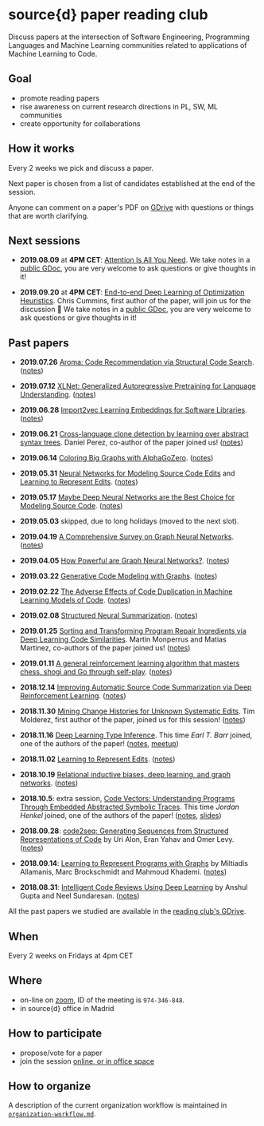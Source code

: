 # source{d} paper reading club

Discuss papers at the intersection of Software Engineering, Programming Languages and Machine
Learning communities related to applications of Machine Learning to Code.


## Goal

- promote reading papers
- rise awareness on current research directions in PL, SW, ML communities
- create opportunity for collaborations


## How it works

Every 2 weeks we pick and discuss a paper.

Next paper is chosen from a list of candidates established at the end of the session.

Anyone can comment on a paper's PDF on [GDrive][GDrive] with questions or things that are worth
clarifying.


## Next sessions

- __2019.08.09__ at __4PM CET__: [Attention Is All You Need](https://drive.google.com/open?id=1ES0lTYFM60kan4P_9bpeZHkPjrlSG4jl). We take notes in a [public GDoc](https://docs.google.com/document/d/1c_sVnUNnZa7jAClRKB1S605cuTUO4I7gTM_EOzBUjB0/edit), you are very welcome to ask questions or give thoughts in it!

- __2019.09.20__ at __4PM CET__: [End-to-end Deep Learning of Optimization Heuristics](https://drive.google.com/open?id=1GICPdSQdUK1kd4n7_G38k4qqqLZv2GLn). Chris Cummins, first author of the paper, will join us for the discussion :tada: We take notes in a [public GDoc](https://docs.google.com/document/d/1bejKpsc2YomXA1R7Jc1gFD_2qcDyX5HVedmBDPkyjqc/edit), you are very welcome to ask questions or give thoughts in it!


## Past papers

- __2019.07.26__ [Aroma: Code Recommendation via Structural Code Search](https://drive.google.com/file/d/1dm5OJFq1j3l-mh4yEzfT163AWiCjosYV/view). ([notes](https://docs.google.com/document/d/1hPPajyOWwstWOezko59IWT13k_UDFPDeSUjlnkECwZQ/edit))

- __2019.07.12__ [XLNet: Generalized Autoregressive Pretraining for Language Understanding](https://drive.google.com/file/d/1eX3PlQO3YOeL0Jvrvd4JNmhoDuOoRz5m/view). ([notes](https://docs.google.com/document/d/1djU2TvnuKx-lPmFGSye1gkMGtDVDBNW9gDbE811DELk/edit))

- __2019.06.28__ [Import2vec  Learning Embeddings for Software Libraries](https://drive.google.com/file/d/1-5VpkX8xo6x6peeccsxD0AgSxx9i2FYv/view?usp=sharing). ([notes](https://docs.google.com/document/d/1RHTdZi492x1RfHWYq7ATsyJVzGwfKlOD3RfJquV90Rc/edit?usp=sharing))

- __2019.06.21__ [Cross-language clone detection by learning over abstract syntax trees](https://drive.google.com/open?id=1kMEdi1X3veFZp5XuAsa7rIIlLHcP6lSd). Daniel Perez, co-author of the paper joined us! ([notes](https://docs.google.com/document/d/14Nnl0AflmWKfqYeF7c-LA9DB63FzK3Z_vL2x080OHrg/edit))

- __2019.06.14__ [Coloring Big Graphs with AlphaGoZero](https://drive.google.com/file/d/1thJ-NRf47Jo4-z1ThtfbaVFfOrQt3G1i/view). ([notes](https://docs.google.com/document/d/1HjvcyNFCHPlVYCAC21oTMLM1VAfkyozDsoESqB5SOUE/edit))

- __2019.05.31__ [Neural Networks for Modeling Source Code Edits](https://drive.google.com/open?id=1b2VOAHhCXBVbT75weBDpAIKAPfufUVJb) and [Learning to Represent Edits](https://drive.google.com/open?id=1hUcDD2NzCf2Om39sHiTSiyDgRxwHyh1s). ([notes](https://docs.google.com/document/d/1xKzYKY38X-aQh-BFFNXMmb0hD8M9zEqpp10ishV1-Hw/edit))

- __2019.05.17__ [Maybe Deep Neural Networks are the Best Choice for Modeling Source Code](https://drive.google.com/file/d/1ZGS9WCme9UJ8TsH5lYrqHrqvPainrO5Q/view?usp=sharing). ([notes](https://docs.google.com/document/d/1lqn7yYg5pLzaq35v5nJsJX5BsDYxkX-eWqF2KMFJ5Uw/edit?usp=sharing))

- __2019.05.03__ skipped, due to long holidays (moved to the next slot).

- __2019.04.19__ [A Comprehensive Survey on Graph Neural Networks](https://drive.google.com/open?id=1hZ-NM8B-Z4RoiDhoWxOlpj5FVwcRq6tF). ([notes](https://docs.google.com/document/d/1p6pA88njm8OMKcKulsv_mihuzVdsuwtrjMcko97IqNw/edit))

- __2019.04.05__ [How Powerful are Graph Neural Networks?](https://drive.google.com/open?id=1hAWPOVdEWYU3pmb5DJfFRE3Fkah-Z6Hn). ([notes](https://docs.google.com/document/d/1-xEng8w-Zw1sT23Wtxo5etXcEOTsx7q1TYT29nHBkhE/edit))

- __2019.03.22__ [Generative Code Modeling with Graphs](https://drive.google.com/open?id=1SMUy5BEU7v8TltaJI8QoPY69G88I5RzA). ([notes](https://docs.google.com/document/d/1EAERXE2pHhBSj8CgPUQv4p9Luupk1iU17QpehSLiV4I/edit))

- __2019.02.22__ [The Adverse Effects of Code Duplication in Machine Learning Models of Code](https://drive.google.com/file/d/1nbs0MwISrbQENn083DqCu1wu6UMfVSSU/view?usp=sharing). ([notes](https://docs.google.com/document/d/1mqGd1_gT2s8r3bU5GDsQM2nvafdxZnTn6ZkwKdzlZWg/edit?usp=sharing))

- __2019.02.08__ [Structured Neural Summarization](https://drive.google.com/file/d/1DSQDmtQG4uSXdlvKJbsh41HEiJ5cQxdk/view?usp=sharing). ([notes](https://docs.google.com/document/d/17-o6UG5zqvxgFkwLGsXmZO62efcEpRqff53VImpPHTI/edit))


- __2019.01.25__ [Sorting and Transforming Program Repair Ingredients via Deep
  Learning Code Similarities](https://drive.google.com/open?id=1MTXvBeQl6ITmMd11F6kYUg2mNixmBPFE).
  Martin Monperrus and Matias Martinez, co-authors of the paper joined us! ([notes](https://drive.google.com/open?id=19JibDZBemganPKDw5sINMGY5RY1VaWJTgP9VVksB608))

- __2019.01.11__ [A general reinforcement learning algorithm that masters chess, shogi and Go
  through self-play](https://drive.google.com/open?id=1l7AbjYjlsLlKWO7-c9Fhm_9j1z9nqtLK).
  ([notes](https://docs.google.com/document/d/1jDeUUJO7nRWCmyq4JweheKO5mA8KcJ7ueXo2RusiYbE/edit))

- __2018.12.14__ [Improving Automatic Source Code Summarization via Deep Reinforcement
  Learning](https://drive.google.com/open?id=1f8EbbpK7xJn3lYMGqQH_vpz135M40ndY).
  ([notes](https://drive.google.com/open?id=1gLpc1j-W5t90xxjqj7BZvW3DZzbDTpkFXLxv03B6Tp8))

- __2018.11.30__ [Mining Change Histories for Unknown Systematic
  Edits](https://drive.google.com/open?id=1UCX-ayAUB6r8p68vdet4vvVwp9Z_zzpm). Tim Molderez, first
  author of the paper, joined us for this session! ([notes](https://docs.google.com/document/d/1uX7YEA5x7vnfnxuKsXIsh356Ko1gH1H5O36eEF9glmc/edit))

- __2018.11.16__ [Deep Learning Type
  Inference](https://drive.google.com/file/d/1NApPrysETl6cGN_SyrNB8w9cbFvxmQwc/view). This time
  *Earl T. Barr* joined, one of the authors of the paper!
  ([notes](https://docs.google.com/document/d/16llV5O6G8IWkFeBddaVerXOYOrhU8eVoNZy-HI9tUnw/edit),
  [meetup](https://www.meetup.com/MLonCode-Madrid/events/256144491/))

- __2018.11.02__ [Learning to Represent
  Edits](https://drive.google.com/drive/folders/1cAzkDW_sXb49gRZvvhVvXu3Wi_84lQdn).
  ([notes](https://drive.google.com/open?id=19ihAlkuj5I9k1OIAxUDLVOxMtfqPIN2UDYy_NSjcrvU))

- __2018.10.19__ [Relational inductive biases, deep learning, and graph
  networks](https://drive.google.com/file/d/1gAOdA8S2E9YbOP3AEaYkK3hFTB5cVBAw/view).
  ([notes](https://docs.google.com/document/d/1uHNoaL2U00TXfgAWoEOgUzNP8vCW34P1psL01Hc1nNU/edit))

- __2018.10.5__: extra session, [Code Vectors: Understanding Programs Through Embedded Abstracted
  Symbolic Traces](https://drive.google.com/open?id=1NyGQXxF2Ctq21wYcMjFWGyW0mwmDrXkD). This time
  *Jordan Henkel* joined, one of the authors of the paper!
  ([notes](https://docs.google.com/document/d/1TjiRzSivxXDDl79Fq4Bs7Ax3Zz7hciRGPKxKrUHFd6I/edit),
  [slides](https://docs.google.com/presentation/d/14nGDrAHMIYTb2Ca3X3YmxZsgNdbI1NAkERINaTt-Fgg/edit?usp=sharing))

- __2018.09.28__: [code2seq: Generating Sequences from Structured Representations of
  Code](https://drive.google.com/open?id=15Gm3Luz6EafAhhc6P2WIaLclrgkmB7yo) by Uri Alon, Eran Yahav
  and Omer Levy.
  ([notes](https://drive.google.com/open?id=1Qzc4Wy94dF-C1LF0TcBWOoxKJiq0meCtFp26VASSoy4))

- __2018.09.14__: [Learning to Represent Programs with
  Graphs](https://drive.google.com/file/d/1Jap8MNLn538yAglTRtN7W4R6wT5z1h6O/view) by Miltiadis
  Allamanis, Marc Brockschmidt and Mahmoud Khademi.
  ([notes](https://docs.google.com/document/d/1DGBgoPsEYt1-XVP4DcxMcv21NNuej_jlX2F4f4zdlh0/edit))

- __2018.08.31__: [Intelligent Code Reviews Using Deep
  Learning](https://drive.google.com/open?id=1n8N80S4IIsQBo7SLqsEyflaGjK6XN2Gm) by Anshul Gupta and
  Neel Sundaresan.
  ([notes](https://docs.google.com/document/d/1MbCN7qxRF-keT8evb9X6LL7DToM52tDEQgh1UdUyqkY/edit))


All the past papers we studied are available in the [reading club's GDrive][GDrive].

## When

Every 2 weeks on Fridays at 4pm CET


## Where

- on-line on [zoom](https://zoom.us/), ID of the meeting is `974-346-848`.
- in source{d} office in Madrid


## How to participate

- propose/vote for a paper
- join the session [online, or in office space](#where)


## How to organize

A description of the current organization workflow is maintained in
[`organization-workflow.md`](organization-workflow.md).

[GDrive]: https://drive.google.com/open?id=1Xck6Ic2amaZsRxNWOCc7WvgheIBL-hcF
